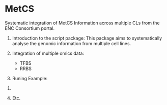 MetCS
=====

Systematic integration of MetCS Information across multiple CLs from the ENC Consortium portal.

1. Introduction to the script package:
This package aims to systematically analyse the genomic information from multiple cell lines.

2. Integration of multiple omics data:
    - TFBS
	- RRBS
	
3. Runing Example:
1)
	
4. Etc.
